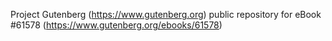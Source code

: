 Project Gutenberg (https://www.gutenberg.org) public repository for
eBook #61578 (https://www.gutenberg.org/ebooks/61578)
